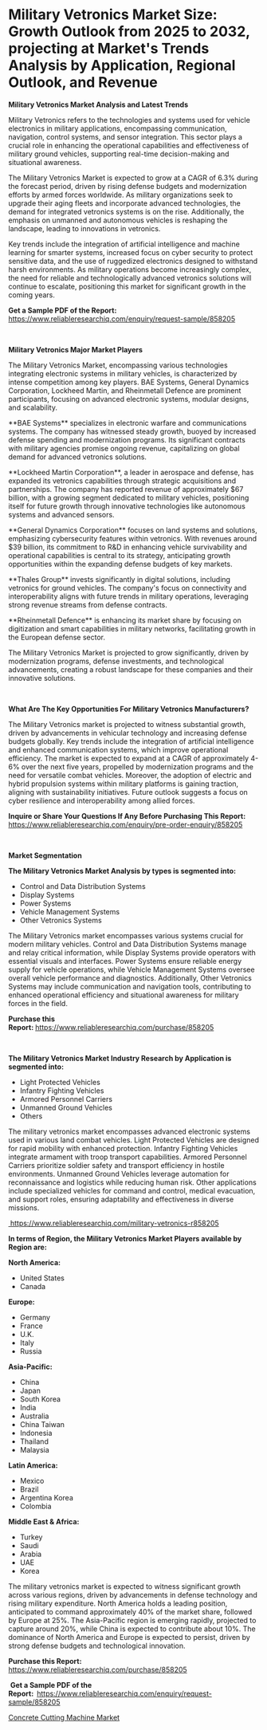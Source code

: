 <p><h1>Military Vetronics Market Size: Growth Outlook from 2025 to 2032, projecting at Market's Trends Analysis by Application, Regional Outlook, and Revenue</h1></p><p><strong>Military Vetronics Market Analysis and Latest Trends</strong></p>
<p><p>Military Vetronics refers to the technologies and systems used for vehicle electronics in military applications, encompassing communication, navigation, control systems, and sensor integration. This sector plays a crucial role in enhancing the operational capabilities and effectiveness of military ground vehicles, supporting real-time decision-making and situational awareness.</p><p>The Military Vetronics Market is expected to grow at a CAGR of 6.3% during the forecast period, driven by rising defense budgets and modernization efforts by armed forces worldwide. As military organizations seek to upgrade their aging fleets and incorporate advanced technologies, the demand for integrated vetronics systems is on the rise. Additionally, the emphasis on unmanned and autonomous vehicles is reshaping the landscape, leading to innovations in vetronics. </p><p>Key trends include the integration of artificial intelligence and machine learning for smarter systems, increased focus on cyber security to protect sensitive data, and the use of ruggedized electronics designed to withstand harsh environments. As military operations become increasingly complex, the need for reliable and technologically advanced vetronics solutions will continue to escalate, positioning this market for significant growth in the coming years.</p></p>
<p><strong>Get a Sample PDF of the Report:&nbsp;</strong> <a href="https://www.reliableresearchiq.com/enquiry/request-sample/858205?utm_campaign=2209&utm_medium=2&utm_source=Github&utm_content=ia&utm_term=17022025&utm_id=military-vetronics">https://www.reliableresearchiq.com/enquiry/request-sample/858205</a></p>
<p>&nbsp;</p>
<p><strong>Military Vetronics Major Market Players</strong></p>
<p><p>The Military Vetronics Market, encompassing various technologies integrating electronic systems in military vehicles, is characterized by intense competition among key players. BAE Systems, General Dynamics Corporation, Lockheed Martin, and Rheinmetall Defence are prominent participants, focusing on advanced electronic systems, modular designs, and scalability.</p><p>**BAE Systems** specializes in electronic warfare and communications systems. The company has witnessed steady growth, buoyed by increased defense spending and modernization programs. Its significant contracts with military agencies promise ongoing revenue, capitalizing on global demand for advanced vetronics solutions.</p><p>**Lockheed Martin Corporation**, a leader in aerospace and defense, has expanded its vetronics capabilities through strategic acquisitions and partnerships. The company has reported revenue of approximately $67 billion, with a growing segment dedicated to military vehicles, positioning itself for future growth through innovative technologies like autonomous systems and advanced sensors.</p><p>**General Dynamics Corporation** focuses on land systems and solutions, emphasizing cybersecurity features within vetronics. With revenues around $39 billion, its commitment to R&D in enhancing vehicle survivability and operational capabilities is central to its strategy, anticipating growth opportunities within the expanding defense budgets of key markets.</p><p>**Thales Group** invests significantly in digital solutions, including vetronics for ground vehicles. The company's focus on connectivity and interoperability aligns with future trends in military operations, leveraging strong revenue streams from defense contracts.</p><p>**Rheinmetall Defence** is enhancing its market share by focusing on digitization and smart capabilities in military networks, facilitating growth in the European defense sector.</p><p>The Military Vetronics Market is projected to grow significantly, driven by modernization programs, defense investments, and technological advancements, creating a robust landscape for these companies and their innovative solutions.</p></p>
<p>&nbsp;</p>
<p><strong>What Are The Key Opportunities For Military Vetronics Manufacturers?</strong></p>
<p><p>The Military Vetronics market is projected to witness substantial growth, driven by advancements in vehicular technology and increasing defense budgets globally. Key trends include the integration of artificial intelligence and enhanced communication systems, which improve operational efficiency. The market is expected to expand at a CAGR of approximately 4-6% over the next five years, propelled by modernization programs and the need for versatile combat vehicles. Moreover, the adoption of electric and hybrid propulsion systems within military platforms is gaining traction, aligning with sustainability initiatives. Future outlook suggests a focus on cyber resilience and interoperability among allied forces.</p></p>
<p><strong>Inquire or Share Your Questions If Any Before Purchasing This Report:</strong> <a href="https://www.reliableresearchiq.com/enquiry/pre-order-enquiry/858205?utm_campaign=2209&utm_medium=2&utm_source=Github&utm_content=ia&utm_term=17022025&utm_id=military-vetronics">https://www.reliableresearchiq.com/enquiry/pre-order-enquiry/858205</a></p>
<p>&nbsp;</p>
<p><strong>Market Segmentation</strong></p>
<p><strong>The Military Vetronics Market Analysis by types is segmented into:</strong></p>
<p><ul><li>Control and Data Distribution Systems</li><li>Display Systems</li><li>Power Systems</li><li>Vehicle Management Systems</li><li>Other Vetronics Systems</li></ul></p>
<p><p>The Military Vetronics market encompasses various systems crucial for modern military vehicles. Control and Data Distribution Systems manage and relay critical information, while Display Systems provide operators with essential visuals and interfaces. Power Systems ensure reliable energy supply for vehicle operations, while Vehicle Management Systems oversee overall vehicle performance and diagnostics. Additionally, Other Vetronics Systems may include communication and navigation tools, contributing to enhanced operational efficiency and situational awareness for military forces in the field.</p></p>
<p><strong>Purchase this Report:&nbsp;</strong><a href="https://www.reliableresearchiq.com/purchase/858205?utm_campaign=2209&utm_medium=2&utm_source=Github&utm_content=ia&utm_term=17022025&utm_id=military-vetronics">https://www.reliableresearchiq.com/purchase/858205</a></p>
<p>&nbsp;</p>
<p><strong>The Military Vetronics Market Industry Research by Application is segmented into:</strong></p>
<p><ul><li>Light Protected Vehicles</li><li>Infantry Fighting Vehicles</li><li>Armored Personnel Carriers</li><li>Unmanned Ground Vehicles</li><li>Others</li></ul></p>
<p><p>The military vetronics market encompasses advanced electronic systems used in various land combat vehicles. Light Protected Vehicles are designed for rapid mobility with enhanced protection. Infantry Fighting Vehicles integrate armament with troop transport capabilities. Armored Personnel Carriers prioritize soldier safety and transport efficiency in hostile environments. Unmanned Ground Vehicles leverage automation for reconnaissance and logistics while reducing human risk. Other applications include specialized vehicles for command and control, medical evacuation, and support roles, ensuring adaptability and effectiveness in diverse missions.</p></p>
<p><a href="https://www.reliableresearchiq.com/military-vetronics-r858205?utm_campaign=2209&utm_medium=2&utm_source=Github&utm_content=ia&utm_term=17022025&utm_id=military-vetronics">&nbsp;https://www.reliableresearchiq.com/military-vetronics-r858205</a></p>
<p><strong>In terms of Region, the Military Vetronics Market Players available by Region are:</strong></p>
<p>
    <p> <strong> North America: </strong>
        <ul>
            <li>United States</li>
            <li>Canada</li>
        </ul>
        </p> 
    <p> <strong> Europe: </strong>
        <ul>
            <li>Germany</li>
            <li>France</li>
            <li>U.K.</li>
            <li>Italy</li>
            <li>Russia</li>
        </ul>
        </p> 
    <p> <strong> Asia-Pacific: </strong>
        <ul>
            <li>China</li>
            <li>Japan</li>
            <li>South Korea</li>
            <li>India</li>
            <li>Australia</li>
            <li>China Taiwan</li>
            <li>Indonesia</li>
            <li>Thailand</li>
            <li>Malaysia</li>
        </ul>
        </p> 
    <p> <strong> Latin America: </strong>
        <ul>
            <li>Mexico</li>
            <li>Brazil</li>
            <li>Argentina Korea</li>
            <li>Colombia</li>
        </ul>
        </p> 
    <p> <strong> Middle East & Africa: </strong>
        <ul>
            <li>Turkey</li>
            <li>Saudi</li>
            <li>Arabia</li>
            <li>UAE</li>
            <li>Korea</li>
        </ul>
    </p>
    </p>
<p><p>The military vetronics market is expected to witness significant growth across various regions, driven by advancements in defense technology and rising military expenditure. North America holds a leading position, anticipated to command approximately 40% of the market share, followed by Europe at 25%. The Asia-Pacific region is emerging rapidly, projected to capture around 20%, while China is expected to contribute about 10%. The dominance of North America and Europe is expected to persist, driven by strong defense budgets and technological innovation.</p></p>
<p><strong>Purchase this Report: </strong><a href="https://www.reliableresearchiq.com/purchase/858205?utm_campaign=2209&utm_medium=2&utm_source=Github&utm_content=ia&utm_term=17022025&utm_id=military-vetronics">https://www.reliableresearchiq.com/purchase/858205</a></p>
<p>&nbsp;<strong>Get a Sample PDF of the Report:&nbsp;&nbsp;</strong><a href="https://www.reliableresearchiq.com/enquiry/request-sample/858205?utm_campaign=2209&utm_medium=2&utm_source=Github&utm_content=ia&utm_term=17022025&utm_id=military-vetronics">https://www.reliableresearchiq.com/enquiry/request-sample/858205</a></p>
<p><strong></strong></p>
<p><p><a href="https://github.com/sca704osol/Market-Research-Report-List-1/blob/main/concrete-cutting-machine-market.md?utm_campaign=2209&utm_medium=2&utm_source=Github&utm_content=ia&utm_term=17022025&utm_id=military-vetronics">Concrete Cutting Machine Market</a></p></p>